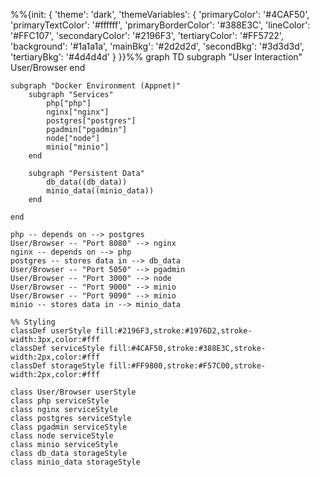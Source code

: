 %%{init: {
  'theme': 'dark',
  'themeVariables': {
    'primaryColor': '#4CAF50',
    'primaryTextColor': '#ffffff',
    'primaryBorderColor': '#388E3C',
    'lineColor': '#FFC107',
    'secondaryColor': '#2196F3',
    'tertiaryColor': '#FF5722',
    'background': '#1a1a1a',
    'mainBkg': '#2d2d2d',
    'secondBkg': '#3d3d3d',
    'tertiaryBkg': '#4d4d4d'
  }
}}%%
graph TD
    subgraph "User Interaction"
        User/Browser
    end

    subgraph "Docker Environment (Appnet)"
        subgraph "Services"
            php["php"]
            nginx["nginx"]
            postgres["postgres"]
            pgadmin["pgadmin"]
            node["node"]
            minio["minio"]
        end

        subgraph "Persistent Data"
            db_data((db_data))
            minio_data((minio_data))
        end

    end

    php -- depends on --> postgres
    User/Browser -- "Port 8080" --> nginx
    nginx -- depends on --> php
    postgres -- stores data in --> db_data
    User/Browser -- "Port 5050" --> pgadmin
    User/Browser -- "Port 3000" --> node
    User/Browser -- "Port 9000" --> minio
    User/Browser -- "Port 9090" --> minio
    minio -- stores data in --> minio_data

    %% Styling
    classDef userStyle fill:#2196F3,stroke:#1976D2,stroke-width:3px,color:#fff
    classDef serviceStyle fill:#4CAF50,stroke:#388E3C,stroke-width:2px,color:#fff
    classDef storageStyle fill:#FF9800,stroke:#F57C00,stroke-width:2px,color:#fff

    class User/Browser userStyle
    class php serviceStyle
    class nginx serviceStyle
    class postgres serviceStyle
    class pgadmin serviceStyle
    class node serviceStyle
    class minio serviceStyle
    class db_data storageStyle
    class minio_data storageStyle